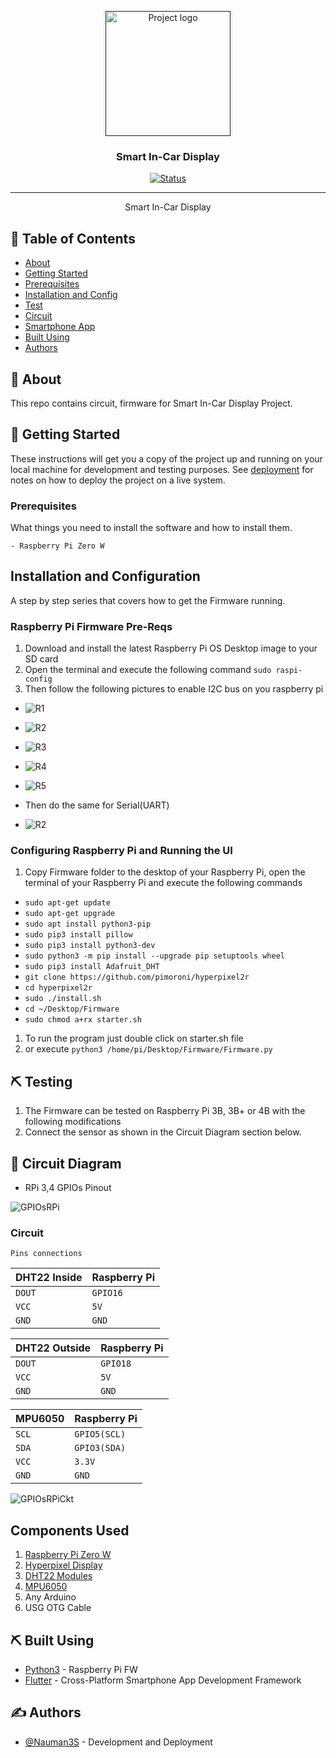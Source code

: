 <p align="center">
  <a href="" rel="noopener">
 <img width=200px height=200px src="artwork/incarlogo.png" alt="Project logo"></a>
</p>

<h3 align="center">Smart In-Car Display</h3>

<div align="center">

[![Status](https://img.shields.io/badge/status-active-success.svg)]()


</div>

---


<p align="center"> Smart In-Car Display
    <br> 
</p>

## 📝 Table of Contents

- [About](#about)
- [Getting Started](#getting_started)
- [Prerequisites](#deployment)
- [Installation and Config](#Installation_and_Config)
- [Test](#test)
- [Circuit](#circuit)
- [Smartphone App](#app)
- [Built Using](#built_using)
- [Authors](#authors)

## 🧐 About <a name = "about"></a>

This repo contains circuit, firmware for Smart In-Car Display Project.

## 🏁 Getting Started <a name = "getting_started"></a>

These instructions will get you a copy of the project up and running on your local machine for development and testing purposes. See [deployment](#deployment) for notes on how to deploy the project on a live system.

### Prerequisites <a name = "Prerequisites"></a>

What things you need to install the software and how to install them.

```
- Raspberry Pi Zero W
```

## Installation and Configuration <a name = "Installation_and_Config"></a>

A step by step series that covers how to get the Firmware running.

### Raspberry Pi Firmware Pre-Reqs

1.  Download and install the latest Raspberry Pi OS Desktop image to your SD card
2.  Open the terminal and execute the following command
    ```sudo raspi-config```
3. Then follow the following pictures to enable I2C bus on you raspberry pi

* ![R1](artwork/r1.png)
* ![R2](artwork/r2.png)
* ![R3](artwork/r3.png)
* ![R4](artwork/r4.png)
* ![R5](artwork/r5.png)

* Then do the same for Serial(UART)

* ![R2](artwork/r2_2.jpg)

### Configuring Raspberry Pi and Running the UI
  1.  Copy Firmware folder to the desktop of your Raspberry Pi, open the terminal of your Raspberry Pi and execute the following commands

  - ```sudo apt-get update```
  - ```sudo apt-get upgrade```
  - ```sudo apt install python3-pip```
  - ```sudo pip3 install pillow```
  - ```sudo pip3 install python3-dev```
  - ```sudo python3 -m pip install --upgrade pip setuptools wheel```
  - ```sudo pip3 install Adafruit_DHT```
  - ```git clone https://github.com/pimoroni/hyperpixel2r```
  - ```cd hyperpixel2r```
  - ```sudo ./install.sh```
  - ```cd ~/Desktop/Firmware```
  - ```sudo chmod a+rx starter.sh```


1.  To run the program just double click on starter.sh file
  1.  or execute `python3 /home/pi/Desktop/Firmware/Firmware.py`


## ⛏️ Testing <a name = "test"></a>

1.  The Firmware can be tested on Raspberry Pi 3B, 3B+ or 4B with the following modifications
  1.  Connect the sensor as shown in the Circuit Diagram section below.

## 🔌 Circuit Diagram <a name = "circuit"></a>


* RPi 3,4 GPIOs Pinout

![GPIOsRPi](Circuit/pinout.jpg)

### Circuit

```http
Pins connections
```

| DHT22 Inside | Raspberry Pi |
| :--- | :--- |
| `DOUT` | `GPIO16` | 
| `VCC` | `5V` | 
| `GND` | `GND` |  

| DHT22 Outside | Raspberry Pi |
| :--- | :--- |
| `DOUT` | `GPIO18` | 
| `VCC` | `5V` | 
| `GND` | `GND` |  

| MPU6050 | Raspberry Pi |
| :--- | :--- |
| `SCL` | `GPIO5(SCL)` | 
| `SDA` | `GPIO3(SDA)` | 
| `VCC` | `3.3V` | 
| `GND` | `GND` |  

![GPIOsRPiCkt](Circuit/Circuit_bb.png)


## Components Used

1.  [Raspberry Pi Zero W](https://www.amazon.com/CanaKit-Raspberry-Wireless-Complete-Starter/dp/B072N3X39J/ref=sr_1_1?dchild=1&keywords=raspberry+pi+zero+w&qid=1634732210&sr=8-1) 
2.  [Hyperpixel Display](https://shop.pimoroni.com/products/hyperpixel-round?bis_id=nnNnAAv&utm_campaign=stock-notification&utm_content=HyperPixel%202.1%20Round%20-%20Hi-Res%20Display%20for%20Raspberry%20Pi&utm_medium=email&utm_source=back-in-stock&variant=39381081882707)
3.  [DHT22 Modules](https://www.amazon.com/HiLetgo-Temperature-Humidity-Electronic-Practice/dp/B0795F19W6/ref=sr_1_1?dchild=1&keywords=dht22&qid=1634732274&s=amazon-devices&sr=1-1)
4.  [MPU6050](https://www.amazon.com/Gy-521-MPU-6050-MPU6050-Sensors-Accelerometer/dp/B008BOPN40/ref=sr_1_3?dchild=1&keywords=mpu6050&qid=1634732320&sr=8-3)
5. Any Arduino
6. USG OTG Cable


## ⛏️ Built Using <a name = "built_using"></a>

- [Python3](https://www.python.org/) - Raspberry Pi FW
- [Flutter](https://flutter.dev/) - Cross-Platform Smartphone App Development Framework

## ✍️ Authors <a name = "authors"></a>

- [@Nauman3S](https://github.com/Nauman3S) - Development and Deployment
